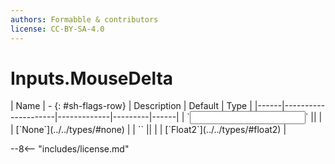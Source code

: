 ```yaml
---
authors: Formabble & contributors
license: CC-BY-SA-4.0
---
```



# Inputs.MouseDelta

<div class="sh-parameters" markdown="1">
| Name | - {: #sh-flags-row} | Description | Default | Type |
|------|---------------------|-------------|---------|------|
| `<input>` || | | [`None`](../../types/#none) |
| `<output>` || | | [`Float2`](../../types/#float2) |

</div>



--8<-- "includes/license.md"

